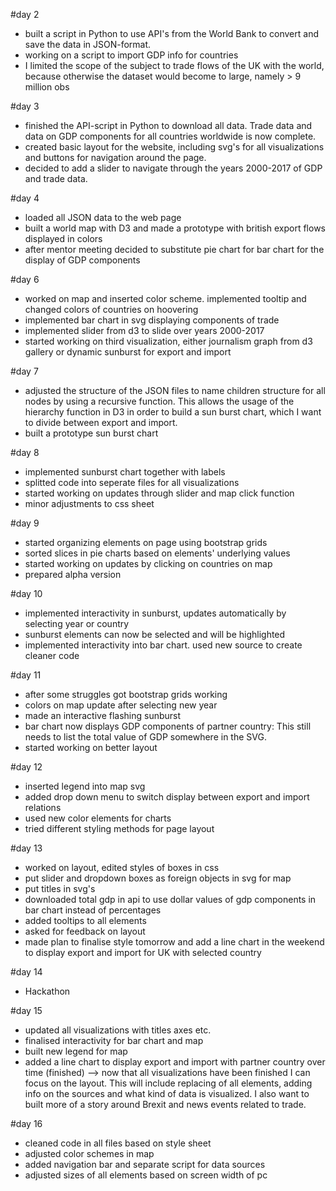 #day 2
- built a script in Python to use API's from the World Bank to convert and save the data in JSON-format.
- working on a script to import GDP info for countries
- I limited the scope of the subject to trade flows of the UK with the world, because otherwise the dataset would become to large, namely > 9  million obs

#day 3
- finished the API-script in Python to download all data. Trade data and data on GDP components for all countries worldwide is now complete.
- created basic layout for the website, including svg's for all visualizations and buttons for navigation around the page.
- decided to add a slider to navigate through the years 2000-2017 of GDP and trade data.

#day 4
- loaded all JSON data to the web page
- built a world map with D3 and made a prototype with british export flows displayed in colors
- after mentor meeting decided to substitute pie chart for bar chart for the display of GDP components

#day 6
- worked on map and inserted color scheme. implemented tooltip and changed colors of countries on hoovering
- implemented bar chart in svg displaying components of trade
- implemented slider from d3 to slide over years 2000-2017
- started working on third visualization, either journalism graph from d3 gallery or dynamic sunburst for export and import

#day 7
- adjusted the structure of the JSON files to name children structure for all nodes by using a recursive function. This allows the usage of       the hierarchy function in D3 in order to build a sun burst chart, which I want to divide between export and import.
- built a prototype sun burst chart

#day 8
- implemented sunburst chart together with labels
- splitted code into seperate files for all visualizations
- started working on updates through slider and map click function
- minor adjustments to css sheet

#day 9
- started organizing elements on page using bootstrap grids
- sorted slices in pie charts based on elements' underlying values
- started working on updates by clicking on countries on map
- prepared alpha version

#day 10
- implemented interactivity in sunburst, updates automatically by selecting year or country
- sunburst elements can now be selected and will be highlighted
- implemented interactivity into bar chart. used new source to create cleaner code

#day 11
- after some struggles got bootstrap grids working
- colors on map update after selecting new year
- made an interactive flashing sunburst
- bar chart now displays GDP components of partner country: This still needs to list the total value of GDP somewhere in the SVG.
- started working on better layout

#day 12
- inserted legend into map svg
- added drop down menu to switch display between export and import relations
- used new color elements for charts
- tried different styling methods for page layout

#day 13
- worked on layout, edited styles of boxes in css
- put slider and dropdown boxes as foreign objects in svg for map
- put titles in svg's
- downloaded total gdp in api to use dollar values of gdp components in bar chart instead of percentages
- added tooltips to all elements
- asked for feedback on layout
- made plan to finalise style tomorrow and add a line chart in the weekend to display export and import for UK with selected country

#day 14
- Hackathon

#day 15
- updated all visualizations with titles axes etc.
- finalised interactivity for bar chart and map
- built new legend for map
- added a line chart to display export and import with partner country over time (finished)
--> now that all visualizations have been finished I can focus on the layout. This will include replacing of all elements, adding info on the sources and what kind of data is visualized. I also want to built more of a story around Brexit and news events related to trade.

#day 16
- cleaned code in all files based on style sheet
- adjusted color schemes in map
- added navigation bar and separate script for data sources
- adjusted sizes of all elements based on screen width of pc
